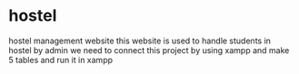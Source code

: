 # hostel
hostel management website
 this website is used to handle students in hostel by admin we need to connect this project by using xampp and make  5 tables and run it in xampp
